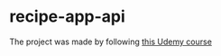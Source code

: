 # recipe-app-api 
The project was made by following [this Udemy course](https://www.udemy.com/course/django-python-advanced/) 